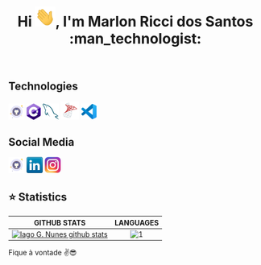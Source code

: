 <h1 align="center">Hi <img src="https://raw.githubusercontent.com/ABSphreak/ABSphreak/master/gifs/Hi.gif" width="40px" />, I'm Marlon Ricci dos Santos :man_technologist:</h1>
<br/>

## Technologies

<div text-align="justify">
  <a href="https://github.com/" title="GitHub"><img src="icons/github.png" /></a>
  <a href="http://csharp.net/" title="C#"><img src="icons/csharp.png" /></a>
  <a href="https://www.mysql.com/" title="MySQL"><img src="icons/mysql.png" /></a>
  <a href="https://www.microsoft.com/pt-br/sql-server/sql-server-downloads" title="SQL Server"><img src="icons/sqlserver.png" width="36px"/></a>
  <a href="https://code.visualstudio.com/" title="Visual Studio Code"><img src="icons/vscode.png" /></a>
</div>

## Social Media

[![GitHub](icons/github.png)](https://github.com/MarlonRicci)
[![LinkedIn](icons/linkedin.png)](https://www.linkedin.com/in/marlon-ricci/)
[![Instagram](icons/instagram.png)](https://www.instagram.com/marloon_ricci/)

## ⭐ Statistics

|GITHUB STATS|LANGUAGES|
|:---:|:---:|
|[![Iago G. Nunes github stats](https://github-readme-stats.vercel.app/api?username=marlonricci&theme=midnight-purple&show_icons=true&count_private=true)](https://github.com/anuraghazra/github-readme-stats)|![1](https://github-readme-stats.vercel.app/api/top-langs/?username=marlonricci&theme=midnight-purple&layout=compact&langs_count=8)

Fique à vontade :v::sunglasses:
